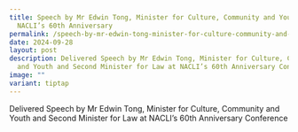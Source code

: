 ```yaml
---
title: Speech by Mr Edwin Tong, Minister for Culture, Community and Youth at
  NACLI’s 60th Anniversary
permalink: /speech-by-mr-edwin-tong-minister-for-culture-community-and-youth-at-nacli-s-60th-anniversary/
date: 2024-09-28
layout: post
description: Delivered Speech by Mr Edwin Tong, Minister for Culture, Community
  and Youth and Second Minister for Law at NACLI’s 60th Anniversary Conference
image: ""
variant: tiptap
---
```

<p>Delivered Speech by Mr Edwin Tong, Minister for Culture, Community and
Youth and Second Minister for Law at NACLI’s 60th Anniversary Conference</p>